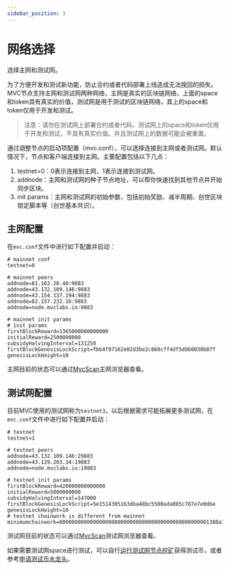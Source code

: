 ```yaml
---
sidebar_position: 3
---
```

# 网络选择

选择主网和测试网。

为了方便开发和测试新功能，防止合约或者代码部署上线造成无法挽回的损失。MVC节点支持主网和测试网两种网络，主网是真实的区块链网络，上面的space和token具有真实的价值，测试网是用于测试的区块链网络，其上的space和token仅用于开发和测试。

> 注意：请勿在测试网上部署合约或者代码，测试网上的space和token仅用于开发和测试，不具有真实价值。并且测试网上的数据可能会被重置。

通过调整节点的启动项配置（mvc.conf），可以选择连接到主网或者测试网。默认情况下，节点和客户端连接到主网。主要配置包括以下几点：

1. testnet=0：0表示连接到主网，1表示连接到测试网。
2. addnode：主网和测试网的种子节点地址，可以帮你快速找到其他节点并开始同步区块。
3. init params：主网和测试网的初始参数，包括初始奖励、减半周期、创世区块锁定脚本等（创世基本共识）。

## 主网配置

在`mvc.conf`文件中进行如下配置并启动：

```text
# mainnet conf
testnet=0

# mainnet peers
addnode=81.163.20.40:9883
addnode=43.132.109.146:9883
addnode=43.154.137.194:9883
addnode=82.157.232.16:9883
addnode=node.mvclabs.io:9883

# mainnet init params
# init params
firstBlockReward=1365000000000000
initialReward=2500000000
subsidyHalvingInterval=131250
firstBlockGenesisLockScript=fbb4f97162e02d3be2c860c7f4df5d860030b07f
genesisLockHeight=10
```

主网目前的状态可以通过[MvcScan](https://www.mvcscan.com/)主网浏览器查看。

## 测试网配置

目前MVC使用的测试网称为`testnet3`，以后根据需求可能拓展更多测试网，在`mvc.conf`文件中进行如下配置并启动：

```text
# testnet
testnet=1

# testnet peers
addnode=43.132.109.146:29883
addnode=43.129.203.34:19883
addnode=node.mvclabs.io:19883

# testnet init params
firstBlockReward=420000000000000
initialReward=5000000000
subsidyHalvingInterval=147000
firstBlockGenesisLockScript=5e1514305163dba48bc5500ada085c787e7e0dbe
genesisLockHeight=10
# testnet chainwork is different from mainnet
minimumchainwork=0000000000000000000000000000000000000000000000001388a1b78b278709
```

测试网目前的状态可以通过[MvcScan](https://test.mvcscan.com/)测试网浏览器查看。

如果需要测试网space进行测试，可以自行[运行测试网节点挖矿](../../mining/config/set-up-your-own.md)获得测试币，或者参考[申请测试币水龙头](../../introduction/getting-started/enviroment/claim-faucet.md)。
